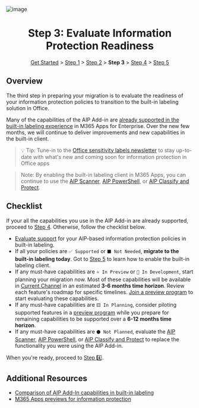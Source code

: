 
![image](https://user-images.githubusercontent.com/43501191/195111622-0d71be60-5b41-4034-960f-141046186321.png)

<h1 align="center">Step 3: Evaluate Information Protection Readiness</h1>

<p align="center">
<a href="GetStarted.md">Get Started</a> > <a href="AIP2MIPStep1.md">Step 1</a> > <a href="AIP2MIPStep2.md">Step 2</a>  > <b>Step 3</b>  > <a href="AIP2MIPStep4.md">Step 4</a> > <a href="AIP2MIPStep5.md">Step 5</a>
</p>



## Overview
The third step in preparing your migration is to evaluate the readiness of your information protection policies to transition to the built-in labeling solution in Office.

Many of the capabilities of the AIP Add-in are [already supported in the built-in labeling experience](https://learn.microsoft.com/en-us/microsoft-365/compliance/sensitivity-labels-aip?view=o365-worldwide#feature-parity-for-built-in-labeling-and-the-aip-add-in-for-office-apps) in M365 Apps for Enterprise. Over the new few months, we will continue to deliver improvements and new capabilities in the built-in client. 

> 💡 Tip: Tune-in to the [Office sensitivity labels newsletter](https://aka.ms/AIP2MIP/Newsletter) to stay up-to-date with what's new and coming soon for information protection in Office apps

> Note: By enabling the built-in labeling client in M365 Apps, you can continue to use the [AIP Scanner](https://learn.microsoft.com/en-us/azure/information-protection/deploy-aip-scanner), [AIP PowerShell](https://learn.microsoft.com/en-us/azure/information-protection/rms-client/clientv2-admin-guide-powershell), or [AIP Classify and Protect](https://learn.microsoft.com/en-us/azure/information-protection/rms-client/clientv2-classify-protect#use-the-file-explorer-to-classify-and-protect-files).

## Checklist
If your all the capabilities you use in the AIP Add-in are already supported, proceed to [Step 4](AIP2MIPStep4.md). Otherwise, follow the checklist below.

- [Evaluate support](CompareAIP2MIP.md) for your AIP-based information protection policies in built-in labeling. 
- If all your policies are `✅ Supported` or `⬛ Not Needed`, **migrate to the built-in labeling today**. Got to [Step 5](AIP2MIPStep5.md) to learn how to enable the built-in labeling client. 
- If any must-have capabilities are `⭐ In Preview` or `🔷 In Development`, start planning your migration now. Most of these capabilities will be available in [Current Channel](https://learn.microsoft.com/en-us/deployoffice/overview-update-channels#current-channel-overview) in an estimated **3-6 months time horizon**. Review each feature's roadmap for specific timelines. [Join a preview program](PreviewAIP2MIP.md) to start evaluating these capabilities.
- If any must-have capabilities are `🟨 In Planning`, consider piloting supported features in a [preview program](PreviewAIP2MIP.md) while you prepare for remaining capabilities to be supported over a **6-12 months time horizon**.
- If any must-have capabilities are `⚫ Not Planned`, evaluate the [AIP Scanner](https://learn.microsoft.com/en-us/azure/information-protection/deploy-aip-scanner), [AIP PowerShell](https://learn.microsoft.com/en-us/azure/information-protection/rms-client/clientv2-admin-guide-powershell), or [AIP Classify and Protect](https://learn.microsoft.com/en-us/azure/information-protection/rms-client/clientv2-classify-protect#use-the-file-explorer-to-classify-and-protect-files) to replace the functionality you were using the AIP Add-in.

When you're ready, proceed to [Step 4️⃣](AIP2MIPStep4.md).

## Additional Resources
- [Comparison of AIP Add-In capabilities in built-in labeling](CompareAIP2MIP.md)
- [M365 Apps previews for information protection](PreviewAIP2MIP.md)
